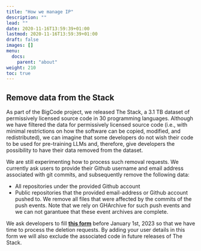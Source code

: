 ```yaml
---
title: "How we manage IP"
description: ""
lead: ""
date: 2020-11-16T13:59:39+01:00
lastmod: 2020-11-16T13:59:39+01:00
draft: false
images: []
menu:
  docs:
    parent: "about"
weight: 210
toc: true
---
```


## Remove data from the Stack
As part of the BigCode project, we released The Stack, a 3.1 TB dataset of permissively licensed source code in 30 programming languages. Although we have filtered the data for permissively licensed source code (i.e., with minimal restrictions on how the software can be copied, modified, and redistributed), we can imagine that some developers do not wish their code to be used for pre-training LLMs and, therefore, give developers the possibility to have their data removed from the dataset.  

We are still experimenting how to process such removal requests. We currently ask users to provide their Github username and email address associated with git commits, and subsequently remove the following data:
* All repositories under the provided Github account
* Public repositories that the provided email-address or Github account pushed to. We remove all files that were affected by the commits of the push events.  Note that we rely on GHArchive for such push events and we can not garantuee that these event archives are complete. 
  
We ask developers to fill [**this form**](https://forms.gle/6o2A6h3YcAuGYxtm7) before January 1st, 2023 so that we have time to process the deletion requests. By adding your user details in this form we will also exclude the associated code in future releases of The Stack. 

